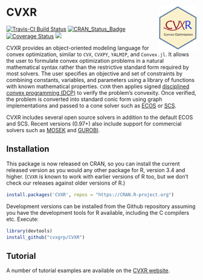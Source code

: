
<!-- README.md is generated from the source: README.Rmd -->

# CVXR <img src="man/figures/logo.png" width="100" align="right" />

[![Travis-CI Build
Status](https://travis-ci.org/cvxgrp/CVXR.svg?branch=master)](https://travis-ci.org/cvxgrp/CVXR)
[![CRAN\_Status\_Badge](https://www.r-pkg.org/badges/version/CVXR)](https://cran.r-project.org/package=CVXR)
[![Coverage
Status](https://img.shields.io/codecov/c/github/cvxgrp/CVXR/master.svg)](https://codecov.io/github/cvxgrp/CVXR?branch=master)
[![](https://cranlogs.r-pkg.org/badges/CVXR)](https://CRAN.R-project.org/package=CVXR)

CVXR provides an object-oriented modeling language for convex
optimization, similar to `CVX`, `CVXPY`, `YALMIP`, and `Convex.jl`. It
allows the user to formulate convex optimization problems in a natural
mathematical syntax rather than the restrictive standard form required
by most solvers. The user specifies an objective and set of constraints
by combining constants, variables, and parameters using a library of
functions with known mathematical properties. `CVXR` then applies signed
[disciplined convex programming
(DCP)](https://web.stanford.edu/~boyd/papers/pdf/disc_cvx_prog.pdf) to
verify the problem’s convexity. Once verified, the problem is converted
into standard conic form using graph implementations and passed to a
cone solver such as [ECOS](https://github.com/embotech/ecos) or
[SCS](https://github.com/cvxgrp/scs).

CVXR includes several open source solvers in addition to the default
ECOS and SCS. Recent versions (0.97+) also include support for
commercial solvers such as [MOSEK](https://www.mosek.com) and
[GUROBI](https://www.gurobi.com).

## Installation

This package is now released on CRAN, so you can install the current
released version as you would any other package for R, version 3.4 and
higher. (`CVXR` is known to work with earlier versions of R too, but we
don’t check our releases against older versions of R.)

``` r
install.packages('CVXR', repos = "https://CRAN.R-project.org")
```

Development versions can be installed from the Github repository
assuming you have the development tools for R available, including the C
compilers etc. Execute:

``` r
library(devtools)
install_github("cvxgrp/CVXR")
```

## Tutorial

A number of tutorial examples are available on the [CVXR
website](https://cvxr.rbind.io).
